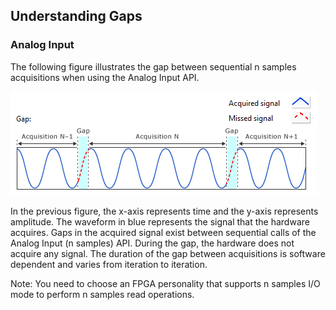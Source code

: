 ## Understanding Gaps

### Analog Input

The following figure illustrates the gap between sequential n samples acquisitions when using the Analog Input API. 

![](docs/resource/nsample.png)

In the previous figure, the x-axis represents time and the y-axis represents amplitude. The waveform in blue represents the signal that the hardware acquires. Gaps in the acquired signal exist between sequential calls of the Analog Input (n samples) API. During the gap, the hardware does not acquire any signal. The duration of the gap between acquisitions is software dependent and varies from iteration to iteration.

Note: You need to choose an FPGA personality that supports n samples I/O mode to perform n samples read operations. 
